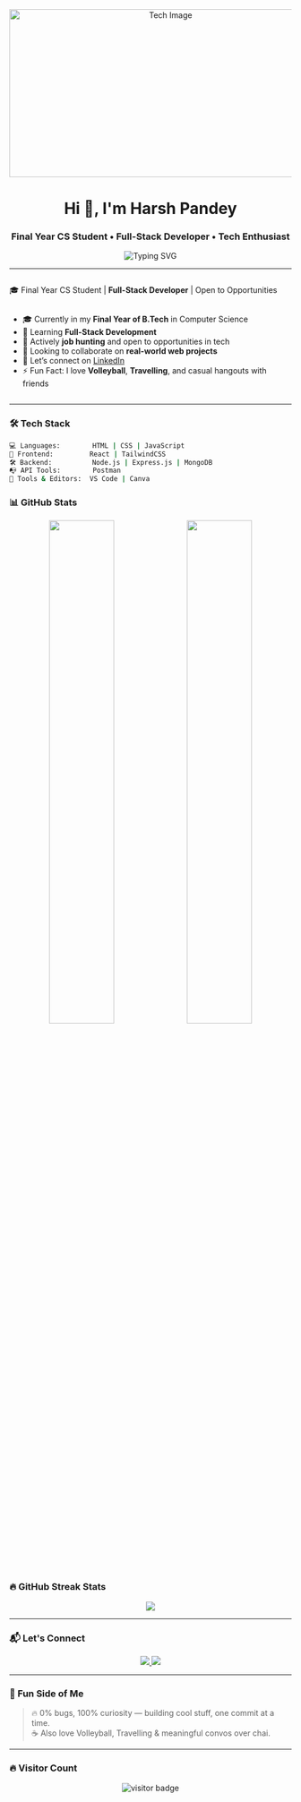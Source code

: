 <div align="center">
    <img src="https://media.giphy.com/media/qgQUggAC3Pfv687qPC/giphy.gif"  alt="Tech Image" width="560" height="300"/>
  </div>

<h1 align="center">
  Hi 👋, I'm Harsh Pandey
</h1>

<h3 align="center">
  Final Year CS Student • Full-Stack Developer • Tech Enthusiast
</h3>

<p align="center">
  <img src="https://readme-typing-svg.demolab.com?font=Fira+Code&pause=1000&color=F76C6C&width=435&lines=Welcome+to+my+GitHub!;Full-Stack+Dev+in+Progress...;Let%27s+Build+Together+%F0%9F%9A%80" alt="Typing SVG" />
</p>

---

<div style="display: flex; align-items: center; justify-content: space-between; flex-wrap: wrap;">
  
  🎓 Final Year CS Student | <b>Full-Stack Developer</b> | Open to Opportunities  

  - 🎓 Currently in my <b>Final Year of B.Tech</b> in Computer Science  
  - 🌱 Learning <b>Full-Stack Development</b>  
  - 💼 Actively <b>job hunting</b> and open to opportunities in tech  
  - 🤝 Looking to collaborate on <b>real-world web projects</b>  
  - 🔗 Let’s connect on <a href="https://www.linkedin.com/in/harsh-pandey-599343257/">LinkedIn</a>  
  - ⚡ Fun Fact: I love <b>Volleyball</b>, <b>Travelling</b>, and casual hangouts with friends  
  
</div>

---

### 🛠️ Tech Stack

```bash
💻 Languages:        HTML | CSS | JavaScript
🧰 Frontend:         React | TailwindCSS
🛠️ Backend:          Node.js | Express.js | MongoDB
📭 API Tools:        Postman
🧩 Tools & Editors:  VS Code | Canva
```
### 📊 GitHub Stats
<p align="center"> <img src="https://github-readme-stats.vercel.app/api?username=H-a-r-sh-02&show_icons=true&theme=tokyonight&hide_border=true" width="48%" /> <img src="https://github-readme-stats.vercel.app/api/top-langs/?username=H-a-r-sh-02&layout=compact&theme=tokyonight&hide_border=true" width="48%" /> </p>

### 🔥 GitHub Streak Stats
<p align="center">
  <img src="https://github-readme-streak-stats.herokuapp.com/?user=H-a-r-sh-02&theme=radical&hide_border=true" />
</p>

---

### 📬 Let's Connect
<p align="center">
  <a href="https://www.linkedin.com/in/your-profile/" target="_blank">
    <img src="https://img.shields.io/badge/LinkedIn-%230077B5.svg?&style=for-the-badge&logo=linkedin&logoColor=white" />
  </a>
  <a href="mailto:your-email@gmail.com" target="_blank">
    <img src="https://img.shields.io/badge/Gmail-D14836?style=for-the-badge&logo=gmail&logoColor=white" />
  </a>
</p>


---

### 🌟 Fun Side of Me
> 🔥 0% bugs, 100% curiosity — building cool stuff, one commit at a time.  
> ☕ Also love Volleyball, Travelling & meaningful convos over chai.

---

### 🔥 Visitor Count
<p align="center">
  <img src="https://komarev.com/ghpvc/?username=H-a-r-sh-02&label=Profile%20Views&color=ff69b4&style=flat" alt="visitor badge"/>
</p>
